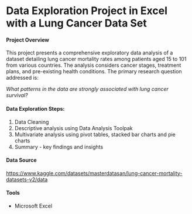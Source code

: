 # Data Exploration Project in Excel with a Lung Cancer Data Set 

#### Project Overview

This project presents a comprehensive exploratory data analysis of a dataset detailing lung cancer mortality rates among patients aged 15 to 101 from various countries. 
The analysis considers cancer stages, treatment plans, and pre-existing health conditions. The primary research question addressed is: 

*What patterns in the data are strongly associated with lung cancer survival?*

#### Data Exploration Steps:

1. Data Cleaning
2. Descriptive analysis using Data Analysis Toolpak
3. Multivariate analysis using pivot tables, stacked bar charts and pie charts
4. Summary - key findings and insights

#### Data Source

https://www.kaggle.com/datasets/masterdatasan/lung-cancer-mortality-datasets-v2/data

#### Tools

- Microsoft Excel



